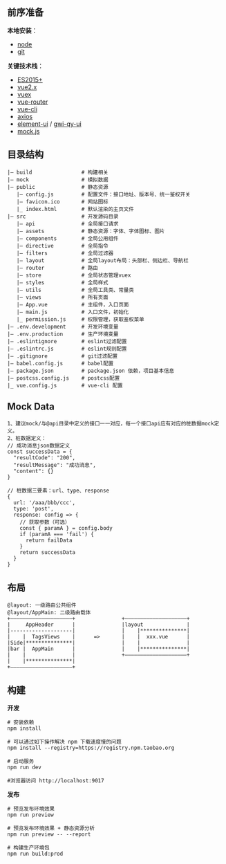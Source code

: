 ## 前序准备

**本地安装**：

* [node](http://nodejs.org/)
* [git](https://git-scm.com/)

**关键技术栈**：

* [ES2015+](http://es6.ruanyifeng.com/)
* [vue2.x](https://cn.vuejs.org/index.html)
* [vuex](https://vuex.vuejs.org/zh-cn/)
* [vue-router](https://router.vuejs.org/zh-cn/)
* [vue-cli](https://github.com/vuejs/vue-cli)
* [axios](https://github.com/axios/axios)
* [element-ui](https://github.com/ElemeFE/element) / [gwi-qy-ui](http://10.52.74.213:9030/)
* [mock.js](https://github.com/nuysoft/Mock)

## 目录结构
```
|— build                # 构建相关
|— mock                 # 模拟数据
|— public               # 静态资源
   |— config.js         # 配置文件：接口地址、版本号、统一鉴权开关
   |— favicon.ico       # 网站图标
   |_ index.html        # 默认渲染的主页文件
|— src                  # 开发源码目录
   |— api               # 全局接口请求
   |— assets            # 静态资源：字体、字体图标、图片
   |— components        # 全局公用组件
   |— directive         # 全局指令
   |— filters           # 全局过滤器
   |— layout            # 全局layout布局：头部栏、侧边栏、导航栏
   |— router            # 路由
   |— store             # 全局状态管理vuex
   |— styles            # 全局样式
   |— utils             # 全局工具类、常量类
   |— views             # 所有页面
   |— App.vue           # 主组件，入口页面
   |— main.js           # 入口文件，初始化
   |_ permission.js     # 权限管理，获取鉴权菜单
|— .env.development     # 开发环境变量
|— .env.production      # 生产环境变量
|— .eslintignore        # eslint过滤配置
|— .eslintrc.js         # eslint规则配置
|— .gitignore           # git过滤配置
|— babel.config.js      # babel配置
|— package.json         # package.json 依赖，项目基本信息
|— postcss.config.js    # postcss配置
|_ vue.config.js        # vue-cli 配置
```
## Mock Data
```
1、建议mock/与@api目录中定义的接口一一对应，每一个接口api应有对应的桩数据mock定义。
2、桩数据定义：
// 成功消息json数据定义
const successData = {
  "resultCode": "200",
  "resultMessage": "成功消息",
  "content": {}
}

// 桩数据三要素：url、type、response
{
  url: '/aaa/bbb/ccc',
  type: 'post',
  response: config => {
    // 获取参数（可选）
    const { paramA } = config.body
    if (paramA === 'fail') {
      return failData
    }
    return successData
  }
}

```

## 布局
```
@layout: 一级路由公共组件
@layout/AppMain: 二级路由载体
+————————————————————+               +————————————————————+
|     AppHeader      |               |layout              |
|--------------------|               |    |***************|
|    |  TagsViews    |      =>       |    |  xxx.vue      |
|Side|***************|               |    |               |
|bar |  AppMain      |               |    |***************|
|    |               |               +————————————————————+
|    |***************|
+————————————————————+
```
## 构建
**开发**
```
# 安装依赖
npm install

# 可以通过如下操作解决 npm 下载速度慢的问题
npm install --registry=https://registry.npm.taobao.org

# 启动服务
npm run dev

#浏览器访问 http://localhost:9017
```
**发布**
```
# 预览发布环境效果
npm run preview

# 预览发布环境效果 + 静态资源分析
npm run preview -- --report

# 构建生产环境包
npm run build:prod
```